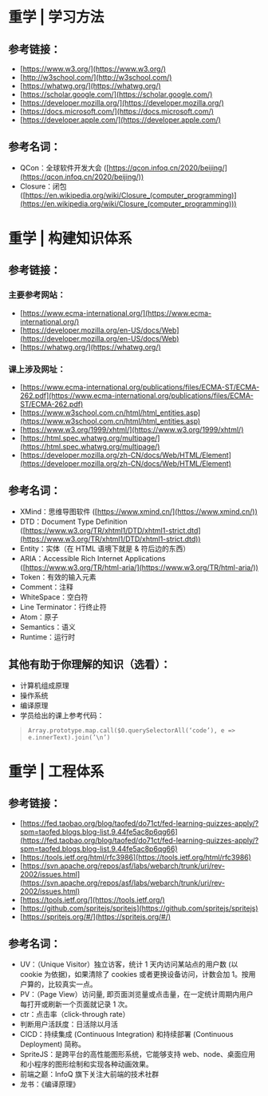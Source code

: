 # 重学 | 学习方法
## 参考链接：
+ [https://www.w3.org/](https://www.w3.org/)
+ [http://w3school.com/](http://w3school.com/)
+ [https://whatwg.org/](https://whatwg.org/)
+ [https://scholar.google.com/](https://scholar.google.com/)
+ [https://developer.mozilla.org/](https://developer.mozilla.org/)
+ [https://docs.microsoft.com/](https://docs.microsoft.com/)
+ [https://developer.apple.com/](https://developer.apple.com/)
## 参考名词：
+ QCon：全球软件开发大会 ([https://qcon.infoq.cn/2020/beijing/](https://qcon.infoq.cn/2020/beijing/))
+ Closure：闭包 ([https://en.wikipedia.org/wiki/Closure_(computer_programming)](https://en.wikipedia.org/wiki/Closure_(computer_programming)))
# 重学 | 构建知识体系
## 参考链接：
### 主要参考网站：
+ [https://www.ecma-international.org/](https://www.ecma-international.org/)
+ [https://developer.mozilla.org/en-US/docs/Web](https://developer.mozilla.org/en-US/docs/Web)
+ [https://whatwg.org/](https://whatwg.org/)
### 课上涉及网址：
+ [https://www.ecma-international.org/publications/files/ECMA-ST/ECMA-262.pdf](https://www.ecma-international.org/publications/files/ECMA-ST/ECMA-262.pdf)
+ [https://www.w3school.com.cn/html/html_entities.asp](https://www.w3school.com.cn/html/html_entities.asp)
+ [https://www.w3.org/1999/xhtml/](https://www.w3.org/1999/xhtml/)
+ [https://html.spec.whatwg.org/multipage/](https://html.spec.whatwg.org/multipage/)
+ [https://developer.mozilla.org/zh-CN/docs/Web/HTML/Element](https://developer.mozilla.org/zh-CN/docs/Web/HTML/Element)
## 参考名词：
+ XMind：思维导图软件 ([https://www.xmind.cn/](https://www.xmind.cn/))
+ DTD：Document Type Definition ([https://www.w3.org/TR/xhtml1/DTD/xhtml1-strict.dtd](https://www.w3.org/TR/xhtml1/DTD/xhtml1-strict.dtd))
+ Entity：实体（在 HTML 语境下就是 & 符后边的东西）
+ ARIA：Accessible Rich Internet Applications ([https://www.w3.org/TR/html-aria/](https://www.w3.org/TR/html-aria/))
+ Token：有效的输入元素
+ Comment：注释
+ WhiteSpace：空白符
+ Line Terminator：行终止符
+ Atom：原子
+ Semantics：语义
+ Runtime：运行时
## 其他有助于你理解的知识（选看）：
+ 计算机组成原理
+ 操作系统
+ 编译原理
+ 学员给出的课上参考代码：
>     Array.prototype.map.call($0.querySelectorAll(‘code’), e => e.innerText).join(’\n’)
# 重学 | 工程体系
## 参考链接：
+ [https://fed.taobao.org/blog/taofed/do71ct/fed-learning-quizzes-apply/?spm=taofed.blogs.blog-list.9.44fe5ac8p6qg66](https://fed.taobao.org/blog/taofed/do71ct/fed-learning-quizzes-apply/?spm=taofed.blogs.blog-list.9.44fe5ac8p6qg66)
+ [https://tools.ietf.org/html/rfc3986](https://tools.ietf.org/html/rfc3986)
+ [https://svn.apache.org/repos/asf/labs/webarch/trunk/uri/rev-2002/issues.html](https://svn.apache.org/repos/asf/labs/webarch/trunk/uri/rev-2002/issues.html)
+ [https://tools.ietf.org/](https://tools.ietf.org/)
+ [https://github.com/spritejs/spritejs](https://github.com/spritejs/spritejs)
+ [https://spritejs.org/#/](https://spritejs.org/#/)
## 参考名词：
+ UV：（Unique Visitor）独立访客，统计 1 天内访问某站点的用户数 (以 cookie 为依据)，如果清除了 cookies 或者更换设备访问，计数会加 1。按用户算的，比较真实一点。
+ PV：（Page View）访问量, 即页面浏览量或点击量，在一定统计周期内用户每打开或刷新一个页面就记录 1 次。
+ ctr：点击率（click-through rate）
+ 判断用户活跃度：日活除以月活
+ CICD：持续集成 (Continuous Integration) 和持续部署 (Continuous Deployment) 简称。
+ SpriteJS：是跨平台的高性能图形系统，它能够支持 web、node、桌面应用和小程序的图形绘制和实现各种动画效果。
+ 前端之巅：InfoQ 旗下关注大前端的技术社群
+ 龙书：《编译原理》
